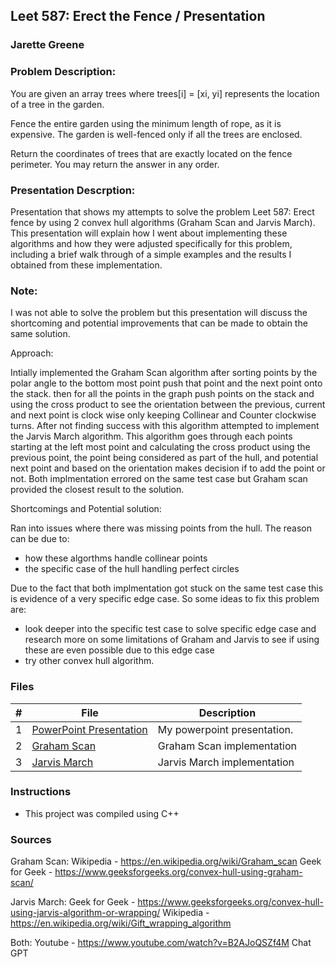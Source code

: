 ## Leet 587: Erect the Fence / Presentation
### Jarette Greene
### Problem Description:

You are given an array trees where trees[i] = [xi, yi] represents the location of a tree in the garden.

Fence the entire garden using the minimum length of rope, as it is expensive. The garden is well-fenced only if all the trees are enclosed.

Return the coordinates of trees that are exactly located on the fence perimeter. You may return the answer in any order.

### Presentation Descrption: 

Presentation that shows my attempts to solve the problem Leet 587: Erect fence by using 2 convex hull algorithms (Graham Scan and Jarvis March). This presentation will explain how I went about implementing these algorithms and how they were adjusted specifically for this problem, including a brief walk through of a simple examples and the results I obtained from these implementation. 

### Note: 

I was not able to solve the problem but this presentation will discuss the shortcoming and potential improvements that can be made to obtain the same solution. 


Approach:

Intially implemented the Graham Scan algorithm after sorting points by the polar angle to the bottom most point push that point and the next point onto the stack. then for all the points in the graph push points on the stack and using the cross product to see the orientation between the previous, current and next point is clock wise only keeping Collinear and Counter clockwise turns. After not finding success with this algorithm attempted to implement the Jarvis March algorithm. This algorithm goes through each points starting at the left most point and calculating the cross product using the previous point, the point being considered as part of the hull, and potential next point and based on the orientation makes decision if to add the point or not. Both implmentation errored on the same test case but Graham scan provided the closest result to the solution.

Shortcomings and Potential solution:

Ran into issues where there was missing points from the hull. The reason can be due to:
- how these algorthms handle collinear points 
- the specific case of the hull handling perfect circles 

Due to the fact that both implmentation got stuck on the same test case this is evidence of a very specific edge case. So some ideas to fix this problem are:

- look deeper into the specific test case to solve specific edge case and research more on some limitations of Graham and Jarvis to see if using these are even possible due to this edge case
- try other convex hull algorithm.



### Files

|   #   | File                       | Description                                                |
| :---: | -------------------------- | ---------------------------------------------------------- |
|   1   | [PowerPoint Presentation](https://github.com/Jarette/4883-Prog-Tech/blob/main/Assignments/Presentation/4883%20Programming%20Techniques%20Presentation.pptx)     | My powerpoint presentation.          |
|   2   | [Graham Scan](https://github.com/Jarette/4883-Prog-Tech/blob/main/Assignments/A09%20%26%20Prenetation/Graham_Scan.txt)     | Graham Scan implementation         |
|   3   | [Jarvis March](https://github.com/Jarette/4883-Prog-Tech/blob/main/Assignments/A09%20%26%20Prenetation/Jarvis_March.txt)     | Jarvis March implementation         |



### Instructions

- This project was compiled using C++

### Sources

Graham Scan:
   Wikipedia - https://en.wikipedia.org/wiki/Graham_scan 
   Geek for Geek - https://www.geeksforgeeks.org/convex-hull-using-graham-scan/

Jarvis March:
    Geek for Geek - https://www.geeksforgeeks.org/convex-hull-using-jarvis-algorithm-or-wrapping/
    Wikipedia - https://en.wikipedia.org/wiki/Gift_wrapping_algorithm

Both:
    Youtube - https://www.youtube.com/watch?v=B2AJoQSZf4M
    Chat GPT
